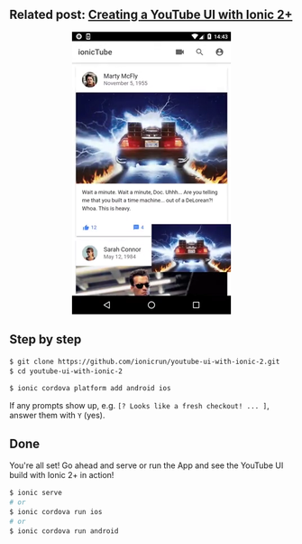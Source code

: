 ## Related post: [Creating a YouTube UI with Ionic 2+](https://www.ionicrun.com/creating-a-youtube-ui-with-ionic-2/)

<p align="center">
  <img src="youtube-ui-ionic-2.png" title="Creating a YouTube UI with Ionic 2+">
</p>

## Step by step

```bash
$ git clone https://github.com/ionicrun/youtube-ui-with-ionic-2.git
$ cd youtube-ui-with-ionic-2
```

```bash
$ ionic cordova platform add android ios
```

If any prompts show up, e.g. `[? Looks like a fresh checkout! ... ]`, answer them with `Y` (yes).

## Done

You're all set! Go ahead and serve or run the App and see the YouTube UI build with Ionic 2+ in action!

```bash
$ ionic serve
# or
$ ionic cordova run ios
# or
$ ionic cordova run android
```